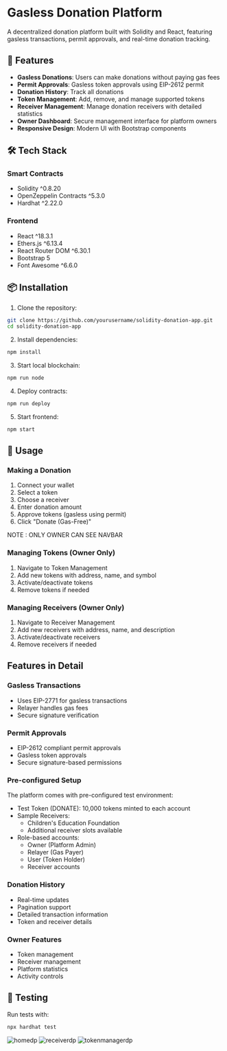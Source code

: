 # Gasless Donation Platform

A decentralized donation platform built with Solidity and React, featuring gasless transactions, permit approvals, and real-time donation tracking.

## 🌟 Features

- **Gasless Donations**: Users can make donations without paying gas fees
- **Permit Approvals**: Gasless token approvals using EIP-2612 permit
- **Donation History**: Track all donations
- **Token Management**: Add, remove, and manage supported tokens
- **Receiver Management**: Manage donation receivers with detailed statistics
- **Owner Dashboard**: Secure management interface for platform owners
- **Responsive Design**: Modern UI with Bootstrap components

## 🛠️ Tech Stack

### Smart Contracts
- Solidity ^0.8.20
- OpenZeppelin Contracts ^5.3.0
- Hardhat ^2.22.0

### Frontend
- React ^18.3.1
- Ethers.js ^6.13.4
- React Router DOM ^6.30.1
- Bootstrap 5
- Font Awesome ^6.6.0

## 📦 Installation

1. Clone the repository:
```bash
git clone https://github.com/yourusername/solidity-donation-app.git
cd solidity-donation-app
```

2. Install dependencies:
```bash
npm install
```

3. Start local blockchain:
```bash
npm run node
```

4. Deploy contracts:
```bash
npm run deploy
```

5. Start frontend:
```bash
npm start
```

## 🚀 Usage

### Making a Donation
1. Connect your wallet
2. Select a token
3. Choose a receiver
4. Enter donation amount
5. Approve tokens (gasless using permit)
6. Click "Donate (Gas-Free)"

NOTE : ONLY OWNER CAN SEE NAVBAR

### Managing Tokens (Owner Only)
1. Navigate to Token Management
2. Add new tokens with address, name, and symbol
3. Activate/deactivate tokens
4. Remove tokens if needed

### Managing Receivers (Owner Only)
1. Navigate to Receiver Management
2. Add new receivers with address, name, and description
3. Activate/deactivate receivers
4. Remove receivers if needed

## Features in Detail

### Gasless Transactions
- Uses EIP-2771 for gasless transactions
- Relayer handles gas fees
- Secure signature verification

### Permit Approvals
- EIP-2612 compliant permit approvals
- Gasless token approvals
- Secure signature-based permissions

### Pre-configured Setup
The platform comes with pre-configured test environment:
- Test Token (DONATE): 10,000 tokens minted to each account
- Sample Receivers:
  - Children's Education Foundation
  - Additional receiver slots available
- Role-based accounts:
  - Owner (Platform Admin)
  - Relayer (Gas Payer)
  - User (Token Holder)
  - Receiver accounts

### Donation History
- Real-time updates
- Pagination support
- Detailed transaction information
- Token and receiver details

### Owner Features
- Token management
- Receiver management
- Platform statistics
- Activity controls

## 🧪 Testing

Run tests with:
```bash
npx hardhat test
```
![homedp](https://github.com/user-attachments/assets/b0b36524-052e-42a3-b1f6-54da5b53355a)
![receiverdp](https://github.com/user-attachments/assets/604cf6cb-4710-4f7e-a945-622509fa2a4f)
![tokenmanagerdp](https://github.com/user-attachments/assets/75e218f3-41ef-4705-a3e4-6813f24182da)
